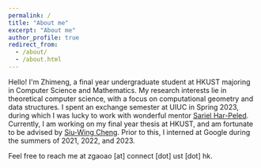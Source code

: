 ```yaml
---
permalink: /
title: "About me"
excerpt: "About me"
author_profile: true
redirect_from: 
  - /about/
  - /about.html
---
```


Hello! I'm Zhimeng, a final year undergraduate student at HKUST majoring in Computer Science and Mathematics. My research interests lie in theoretical computer science, with a focus on computational geometry and data structures. I spent an exchange semester at UIUC in Spring 2023, during which I was lucky to work with wonderful mentor [Sariel Har-Peled](https://sarielhp.org/). Currently, I am working on my final year thesis at HKUST, and am fortunate to be advised by [Siu-Wing Cheng](https://www.cse.ust.hk/faculty/scheng/). Prior to this, I interned at Google during the summers of 2021, 2022, and 2023. 


Feel free to reach me at zgaoao [at] connect [dot] ust [dot] hk.
